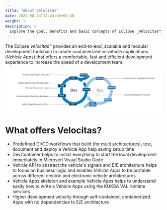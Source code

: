 ```yaml
---
title: "About Velocitas"
date: 2022-08-24T17:24:56+05:30
weight: 1
description: >
  Explore the goal, benefits and basic concepts of Eclipse _Velocitas™_ 
---
```


The Eclipse _Velocitas™_ provides an end-to-end, scalable and modular development toolchain to create containerized in-vehicle applications (_Vehicle Apps_) that offers a comfortable, fast and efficient development experience to increase the speed of a development team.

<img src="dev_ops_cycle.png" >

# What offers Velocitas? 

- Predefined CI/CD workflows that build (for multi architectures), test, document and deploy a Vehicle App help saving setup time
- DevContainer helps to install everything to start the local development immediately in Microsoft Visual Studio Code
- Vehicle API to abstract the vehicle's signals and E/E architecture helps to focus on business logic and enables _Vehicle Apps_ to be portable across different electric and electronic vehicle architectures
- Vehicle Apps skeleton and example Vehicle Apps helps to understand easily how to write a Vehicle Apps using the KUKSA VAL runtime services
- Higher development velocity through self-contained, containerized Apps with no dependencies to E/E architecture

